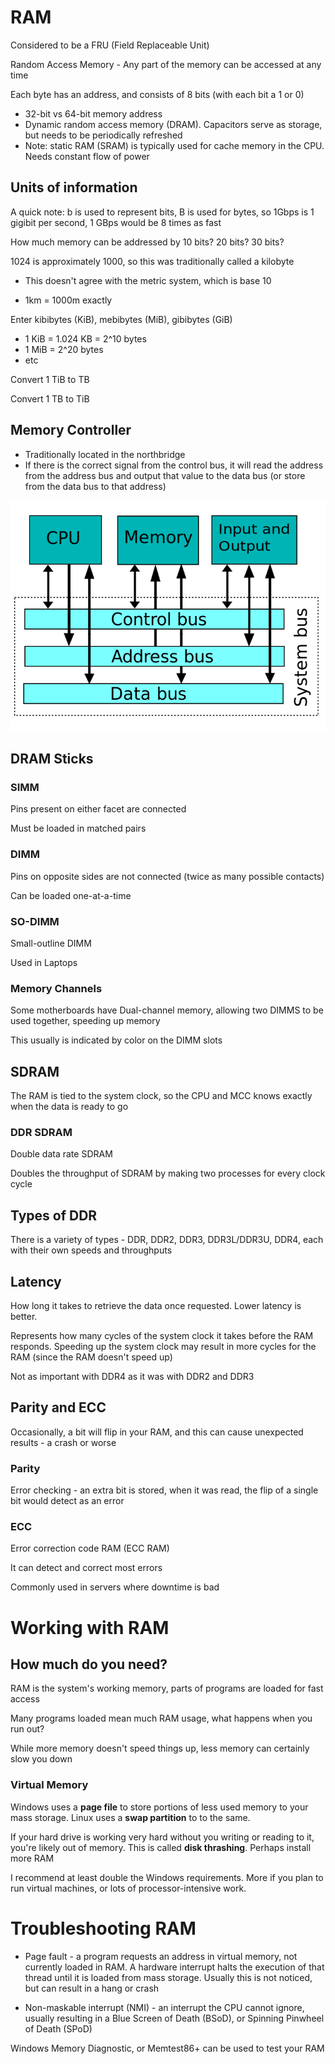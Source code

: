 # RAM

Considered to be a FRU (Field Replaceable Unit)

Random Access Memory - Any part of the memory can be accessed at any time

Each byte has an address, and consists of 8 bits (with each bit a 1 or 0)

* 32-bit vs 64-bit memory address
* Dynamic random access memory (DRAM). Capacitors serve as storage, but needs to be periodically refreshed
* Note: static RAM (SRAM) is typically used for cache memory in the CPU. Needs constant flow of power

## Units of information

A quick note: b is used to represent bits, B is used for bytes, so 1Gbps is 1 gigibit per second, 1 GBps would be 8 times as fast

How much memory can be addressed by 10 bits? 20 bits? 30 bits?

1024 is approximately 1000, so this was traditionally called a kilobyte

* This doesn't agree with the metric system, which is base 10

* 1km = 1000m exactly

Enter kibibytes (KiB), mebibytes (MiB), gibibytes (GiB)

* 1 KiB = 1.024 KB = 2^10 bytes
* 1 MiB = 2^20 bytes
* etc

Convert 1 TiB to TB

Convert 1 TB to TiB

## Memory Controller

* Traditionally located in the northbridge
* If there is the correct signal from the control bus, it will read the address from the address bus and output that value to the data bus (or store from the data bus to that address)

![systemBus](systemBus.png)

## DRAM Sticks

### SIMM

Pins present on either facet are connected

Must be loaded in matched pairs

### DIMM

Pins on opposite sides are not connected (twice as many possible contacts)

Can be loaded one-at-a-time

### SO-DIMM

Small-outline DIMM

Used in Laptops

### Memory Channels

Some motherboards have Dual-channel memory, allowing two DIMMS to be used together, speeding up memory

This usually is indicated by color on the DIMM slots

## SDRAM

The RAM is tied to the system clock, so the CPU and MCC knows exactly when the data is ready to go

### DDR SDRAM

Double data rate SDRAM

Doubles the throughput of SDRAM by making two processes for every clock cycle

## Types of DDR

There is a variety of types - DDR, DDR2, DDR3, DDR3L/DDR3U, DDR4, each with their own speeds and throughputs

## Latency

How long it takes to retrieve the data once requested. Lower latency is better.

Represents how many cycles of the system clock it takes before the RAM responds. Speeding up the system clock may result in more cycles for the RAM (since the RAM doesn't speed up)

Not as important with DDR4 as it was with DDR2 and DDR3

## Parity and ECC

Occasionally, a bit will flip in your RAM, and this can cause unexpected results - a crash or worse

### Parity

Error checking - an extra bit is stored, when it was read, the flip of a single bit would detect as an error

### ECC

Error correction code RAM (ECC RAM)

It can detect and correct most errors

Commonly used in servers where downtime is bad

# Working with RAM

## How much do you need?

RAM is the system's working memory, parts of programs are loaded for fast access

Many programs loaded mean much RAM usage, what happens when you run out?

While more memory doesn't speed things up, less memory can certainly slow you down

### Virtual Memory

Windows uses a **page file** to store portions of less used memory to your mass storage. Linux uses a **swap partition** to to the same.

If your hard drive is working very hard without you writing or reading to it, you're likely out of memory. This is called **disk thrashing**. Perhaps install more RAM

I recommend at least double the Windows requirements. More if you plan to run virtual machines, or lots of processor-intensive work.

# Troubleshooting RAM

* Page fault - a program requests an address in virtual memory, not currently loaded in RAM. A hardware interrupt halts the execution of that thread until it is loaded from mass storage. Usually this is not noticed, but can result in a hang or crash

* Non-maskable interrupt (NMI) - an interrupt the CPU cannot ignore, usually resulting in a Blue Screen of Death (BSoD), or Spinning Pinwheel of Death (SPoD)

Windows Memory Diagnostic, or Memtest86+ can be used to test your RAM
